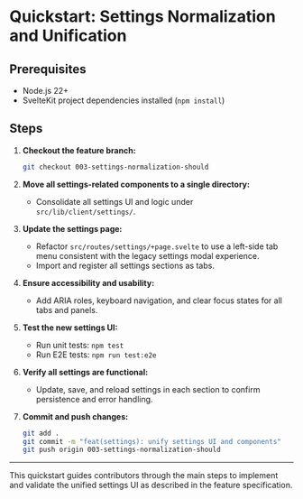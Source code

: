 # Quickstart: Settings Normalization and Unification

## Prerequisites

- Node.js 22+
- SvelteKit project dependencies installed (`npm install`)

## Steps

1. **Checkout the feature branch:**

   ```bash
   git checkout 003-settings-normalization-should
   ```

2. **Move all settings-related components to a single directory:**
   - Consolidate all settings UI and logic under `src/lib/client/settings/`.
3. **Update the settings page:**
   - Refactor `src/routes/settings/+page.svelte` to use a left-side tab menu consistent with the legacy settings modal experience.
   - Import and register all settings sections as tabs.
4. **Ensure accessibility and usability:**
   - Add ARIA roles, keyboard navigation, and clear focus states for all tabs and panels.
5. **Test the new settings UI:**
   - Run unit tests: `npm test`
   - Run E2E tests: `npm run test:e2e`
6. **Verify all settings are functional:**
   - Update, save, and reload settings in each section to confirm persistence and error handling.
7. **Commit and push changes:**

   ```bash
   git add .
   git commit -m "feat(settings): unify settings UI and components"
   git push origin 003-settings-normalization-should
   ```

---

This quickstart guides contributors through the main steps to implement and validate the unified settings UI as described in the feature specification.
